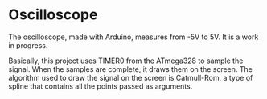 # Oscilloscope
The oscilloscope, made with Arduino, measures from -5V to 5V. It is a work in progress.

Basically, this project uses TIMER0 from the ATmega328 to sample the signal. When the samples are complete, it draws them on the screen. The algorithm used to draw the signal on the screen is Catmull-Rom, a type of spline that contains all the points passed as arguments.
